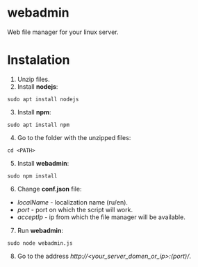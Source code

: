 # webadmin
Web file manager for your linux server.

# Instalation
1. Unzip files.
2. Install **nodejs**:
```
sudo apt install nodejs
```

3. Install **npm**:
```
sudo apt install npm
```

4. Go to the folder with the unzipped files:
```
cd <PATH>
```

5. Install **webadmin**:
```
sudo npm install
```

6. Change **conf.json** file:
* _localName_ - localization name (ru/en).
* _port_ - port on which the script will work.
* _acceptIp_ - ip from which the file manager will be available.

7. Run **webadmin**:
```
sudo node webadmin.js
```

8. Go to the address _http://<your_server_domen_or_ip>:(port)/_.
